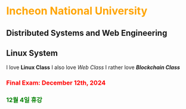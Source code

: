 # <font color="FFA500"> Incheon National University </font>
## Distributed Systems and Web Engineering
## Linux System
I love **Linux Class**
I also love _Web Class_
I rather love **_Blockchain Class_**
### <font color="red"> Final Exam: December 12th, 2024</font> 

### <font color = "green"> 12월 4일 휴강 </font>